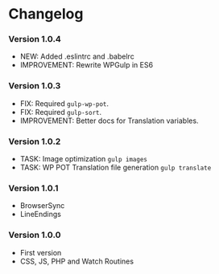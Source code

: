 # Changelog

### Version 1.0.4
- NEW: Added .eslintrc and .babelrc
- IMPROVEMENT: Rewrite WPGulp in ES6

### Version 1.0.3
- FIX: Required `gulp-wp-pot`.
- FIX: Required `gulp-sort`.
- IMPROVEMENT: Better docs for Translation variables.

### Version 1.0.2
- TASK: Image optimization `gulp images`
- TASK: WP POT Translation file generation `gulp translate`

### Version 1.0.1
- BrowserSync
- LineEndings

### Version 1.0.0
- First version
- CSS, JS, PHP and Watch Routines
